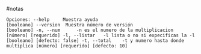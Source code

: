 #notas

`Opciones:
      --help     Muestra ayuda                                        [booleano]
      --version  Muestra número de versión                            [booleano]
  -n, --num      -n es el numero de la multiplicacion       [número] [requerido]
  -l, --listar   -l lista o no si expecificas la -l  [booleano] [defecto: false]
  -t, --total    -t y numero hasta donde multiplica
                                              [número] [requerido] [defecto: 10]
`